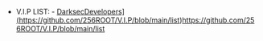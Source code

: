 *  V.I.P LIST: - <a href="https://github.com/DarkSecDevelopers">DarksecDevelopers](https://github.com/256ROOT/V.I.P/blob/main/list)https://github.com/256ROOT/V.I.P/blob/main/list</a>
